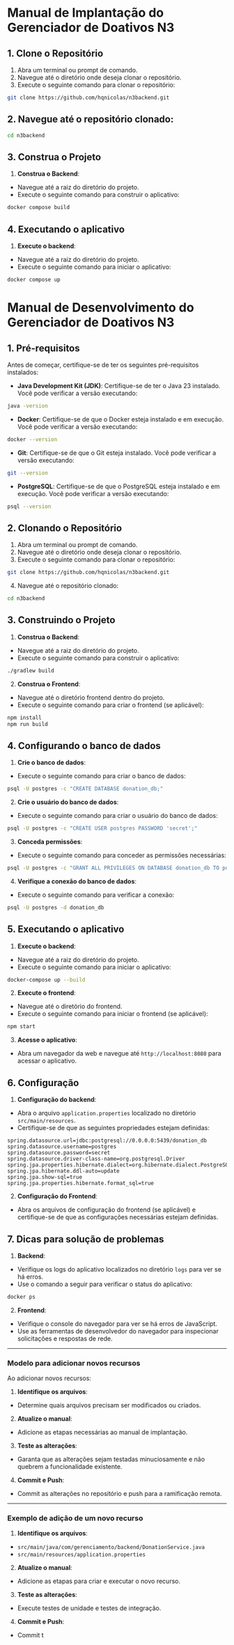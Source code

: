 # Manual de Implantação do Gerenciador de Doativos N3


## 1. Clone o Repositório
1. Abra um terminal ou prompt de comando.
2. Navegue até o diretório onde deseja clonar o repositório.
3. Execute o seguinte comando para clonar o repositório:
```sh
git clone https://github.com/hqnicolas/n3backend.git
```
## 2. Navegue até o repositório clonado:
```sh
cd n3backend
```

## 3. Construa o Projeto
1. **Construa o Backend**:
- Navegue até a raiz do diretório do projeto.
- Execute o seguinte comando para construir o aplicativo:
```sh
docker compose build
```

## 4. Executando o aplicativo
1. **Execute o backend**:
- Navegue até a raiz do diretório do projeto.
- Execute o seguinte comando para iniciar o aplicativo:
```sh
docker compose up
```


# Manual de Desenvolvimento do Gerenciador de Doativos N3

## 1. Pré-requisitos
Antes de começar, certifique-se de ter os seguintes pré-requisitos instalados:
- **Java Development Kit (JDK)**: Certifique-se de ter o Java 23 instalado. Você pode verificar a versão executando:
```sh
java -version
```

- **Docker**: Certifique-se de que o Docker esteja instalado e em execução. Você pode verificar a versão executando:
```sh
docker --version
```

- **Git**: Certifique-se de que o Git esteja instalado. Você pode verificar a versão executando:
```sh
git --version
```

- **PostgreSQL**: Certifique-se de que o PostgreSQL esteja instalado e em execução. Você pode verificar a versão executando:
```sh
psql --version
```

## 2. Clonando o Repositório
1. Abra um terminal ou prompt de comando.
2. Navegue até o diretório onde deseja clonar o repositório.
3. Execute o seguinte comando para clonar o repositório:
```sh
git clone https://github.com/hqnicolas/n3backend.git
```
4. Navegue até o repositório clonado:
```sh
cd n3backend
```

## 3. Construindo o Projeto
1. **Construa o Backend**:
- Navegue até a raiz do diretório do projeto.
- Execute o seguinte comando para construir o aplicativo:
```sh
./gradlew build
```

2. **Construa o Frontend**:
- Navegue até o diretório frontend dentro do projeto.
- Execute o seguinte comando para criar o frontend (se aplicável):
```sh
npm install
npm run build
```

## 4. Configurando o banco de dados
1. **Crie o banco de dados**:
- Execute o seguinte comando para criar o banco de dados:
```sh
psql -U postgres -c "CREATE DATABASE donation_db;"
```
2. **Crie o usuário do banco de dados**:
- Execute o seguinte comando para criar o usuário do banco de dados:
```sh
psql -U postgres -c "CREATE USER postgres PASSWORD 'secret';"
```
3. **Conceda permissões**:
- Execute o seguinte comando para conceder as permissões necessárias:
```sh
psql -U postgres -c "GRANT ALL PRIVILEGES ON DATABASE donation_db TO postgres;"
```
4. **Verifique a conexão do banco de dados**:
- Execute o seguinte comando para verificar a conexão:
```sh
psql -U postgres -d donation_db
```

## 5. Executando o aplicativo
1. **Execute o backend**:
- Navegue até a raiz do diretório do projeto.
- Execute o seguinte comando para iniciar o aplicativo:
```sh
docker-compose up --build
```

2. **Execute o frontend**:
- Navegue até o diretório do frontend.
- Execute o seguinte comando para iniciar o frontend (se aplicável):
```sh
npm start
```

3. **Acesse o aplicativo**:
- Abra um navegador da web e navegue até `http://localhost:8080` para acessar o aplicativo.

## 6. Configuração
1. **Configuração do backend**:
- Abra o arquivo `application.properties` localizado no diretório `src/main/resources`.
- Certifique-se de que as seguintes propriedades estejam definidas:
```propriedades
spring.datasource.url=jdbc:postgresql://0.0.0.0:5439/donation_db
spring.datasource.username=postgres
spring.datasource.password=secret
spring.datasource.driver-class-name=org.postgresql.Driver
spring.jpa.properties.hibernate.dialect=org.hibernate.dialect.PostgreSQLDialect
spring.jpa.hibernate.ddl-auto=update
spring.jpa.show-sql=true
spring.jpa.properties.hibernate.format_sql=true
```
2. **Configuração do Frontend**:
- Abra os arquivos de configuração do frontend (se aplicável) e certifique-se de que as configurações necessárias estejam definidas.

## 7. Dicas para solução de problemas
1. **Backend**:
- Verifique os logs do aplicativo localizados no diretório `logs` para ver se há erros.
- Use o comando a seguir para verificar o status do aplicativo:
```sh
docker ps
```
2. **Frontend**:
- Verifique o console do navegador para ver se há erros de JavaScript.
- Use as ferramentas de desenvolvedor do navegador para inspecionar solicitações e respostas de rede.


---

### Modelo para adicionar novos recursos
Ao adicionar novos recursos:
1. **Identifique os arquivos**:
- Determine quais arquivos precisam ser modificados ou criados.
2. **Atualize o manual**:
- Adicione as etapas necessárias ao manual de implantação.
3. **Teste as alterações**:
- Garanta que as alterações sejam testadas minuciosamente e não quebrem a funcionalidade existente.
4. **Commit e Push**:
- Commit as alterações no repositório e push para a ramificação remota.

---

### Exemplo de adição de um novo recurso
1. **Identifique os arquivos**:
- `src/main/java/com/gerenciamento/backend/DonationService.java`
- `src/main/resources/application.properties`
2. **Atualize o manual**:
- Adicione as etapas para criar e executar o novo recurso.
3. **Teste as alterações**:
- Execute testes de unidade e testes de integração.
4. **Commit e Push**:
- Commit t
